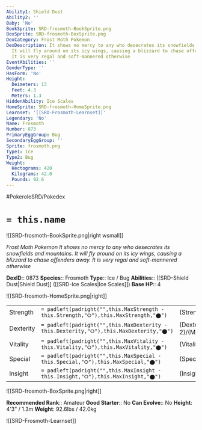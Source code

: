 ```yaml
---
Ability1: Shield Dust
Ability2: ''
Baby: 'No'
BookSprite: SRD-frosmoth-BookSprite.png
BoxSprite: SRD-frosmoth-BoxSprite.png
DexCategory: Frost Moth Pokemon
DexDescription: It shows no mercy to any who desecrates its snowfields and mountains.
  It will fly around on its icy wings, causing a blizzard to chase offenders away.
  It is very regal and soft-mannered otherwise
EventAbilities: ''
GenderType: ''
HasForm: 'No'
Height:
  Deimeters: 13
  Feet: 4.3
  Meters: 1.3
HiddenAbility: Ice Scales
HomeSprite: SRD-frosmoth-HomeSprite.png
Learnset: '[[SRD-Frosmoth-Learnset]]'
Legendary: 'No'
Name: Frosmoth
Number: 873
PrimaryEggGroup: Bug
SecondaryEggGroup: ''
Sprite: frosmoth.png
Type1: Ice
Type2: Bug
Weight:
  Hectograms: 420
  Kilograms: 42.0
  Pounds: 92.6
---
```


#PokeroleSRD/Pokedex

# `= this.name`

![[SRD-frosmoth-BookSprite.png|right wsmall]]

*Frost Moth Pokemon*
*It shows no mercy to any who desecrates its snowfields and mountains. It will fly around on its icy wings, causing a blizzard to chase offenders away. It is very regal and soft-mannered otherwise*

**DexID**:: 0873
**Species**:: Frosmoth
**Type**:: Ice / Bug
**Abilities**:: [[SRD-Shield Dust|Shield Dust]] ([[SRD-Ice Scales|Ice Scales]])
**Base HP**:: 4

![[SRD-frosmoth-HomeSprite.png|right]]

|           |                                                                                        |                                          |
| --------- | -------------------------------------------------------------------------------------- | ---------------------------------------- |
| Strength  | `= padleft(padright("",this.MaxStrength - this.Strength,"⭘"),this.MaxStrength,"⬤")`    | (Strength::2)/(MaxStrength::4)   |
| Dexterity | `= padleft(padright("",this.MaxDexterity - this.Dexterity,"⭘"),this.MaxDexterity,"⬤")` | (Dexterity:: 2)/(MaxDexterity::4) |
| Vitality  | `= padleft(padright("",this.MaxVitality - this.Vitality,"⭘"),this.MaxVitality,"⬤")`    | (Vitality::2)/(MaxVitality::4)   |
| Special   | `= padleft(padright("",this.MaxSpecial - this.Special,"⭘"),this.MaxSpecial,"⬤")`       | (Special::3)/(MaxSpecial::7)     |
| Insight   | `= padleft(padright("",this.MaxInsight - this.Insight,"⭘"),this.MaxInsight,"⬤")`       | (Insight::2)/(MaxInsight::5)     |

![[SRD-frosmoth-BoxSprite.png|right]]

**Recommended Rank**:: Amateur
**Good Starter**:: No
**Can Evolve**:: No
**Height**: 4'3" / 1.3m
**Weight**: 92.6lbs / 42.0kg

![[SRD-Frosmoth-Learnset]]